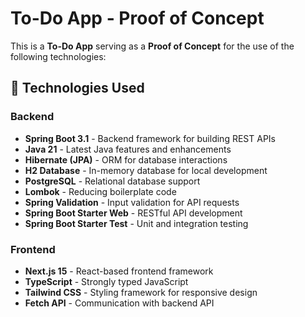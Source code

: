 # To-Do App - Proof of Concept

This is a **To-Do App** serving as a **Proof of Concept** for the use of the following technologies:

## 🚀 Technologies Used

### **Backend**
- **Spring Boot 3.1** - Backend framework for building REST APIs
- **Java 21** - Latest Java features and enhancements
- **Hibernate (JPA)** - ORM for database interactions
- **H2 Database** - In-memory database for local development
- **PostgreSQL** - Relational database support
- **Lombok** - Reducing boilerplate code
- **Spring Validation** - Input validation for API requests
- **Spring Boot Starter Web** - RESTful API development
- **Spring Boot Starter Test** - Unit and integration testing

### **Frontend**
- **Next.js 15** - React-based frontend framework
- **TypeScript** - Strongly typed JavaScript
- **Tailwind CSS** - Styling framework for responsive design
- **Fetch API** - Communication with backend API


